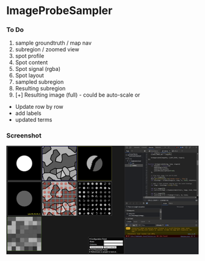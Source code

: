 # ImageProbeSampler

### To Do
1. sample groundtruth / map nav
2. subregion / zoomed view
3. spot profile
4. Spot content
5. Spot signal (rgba)
6. Spot layout
7. sampled subregion
8. Resulting subregion
9. [+] Resulting image (full) - could be auto-scale or

- Update row by row
- add labels
- updated terms

 
### Screenshot

![screenshot1](misc/screenshot1.png)
